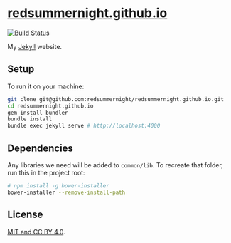 # [redsummernight.github.io](http://redsummernight.github.io/)

[![Build Status](https://travis-ci.org/redsummernight/redsummernight.github.io.svg?branch=master)][travis]

[travis]: https://travis-ci.org/redsummernight/redsummernight.github.io

My [Jekyll](http://jekyllrb.org) website.

## Setup

To run it on your machine:

```sh
git clone git@github.com:redsummernight/redsummernight.github.io.git
cd redsummernight.github.io
gem install bundler
bundle install
bundle exec jekyll serve # http://localhost:4000
```

## Dependencies

Any libraries we need will be added to `common/lib`. To recreate that folder, run this in the project root:

```sh
# npm install -g bower-installer
bower-installer --remove-install-path
```

## License

[MIT and CC BY 4.0](http://redsummernight.github.io/credits/).

